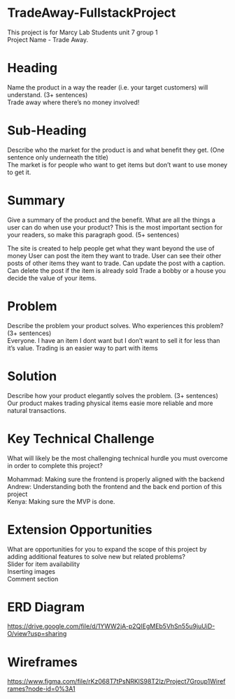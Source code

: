 # TradeAway-FullstackProject
This project is for Marcy Lab Students unit 7 group 1 <br>
Project Name - Trade Away. 


# Heading
Name the product in a way the reader (i.e. your target customers) will understand. (3+ sentences)
<br>
Trade away where there’s no money involved! 



# Sub-Heading
Describe who the market for the product is and what benefit they get. (One sentence only underneath the title)
<br>
The market is for people who want to get items but don’t want to use money to get it. 

# Summary
Give a summary of the product and the benefit. What are all the things a user can do when use your product? This is the most important section for your readers, so make this paragraph good. (5+ sentences)

The site is created to help people get what they want beyond the use of money 
User can post the item they want to trade. User can see their other posts of other items they want to trade.  Can update the post with a caption. Can delete the post if the item is already sold
Trade a bobby or a house you decide the value of your items. 


# Problem
Describe the problem your product solves. Who experiences this problem? (3+ sentences) <br>
Everyone. I have an item I dont want but I don’t want to sell it for less than it’s value. Trading is an easier way to part with items 


# Solution
Describe how your product elegantly solves the problem. (3+ sentences)
<br>
Our product makes trading physical items easie more reliable and more natural transactions. 

# Key Technical Challenge
What will likely be the most challenging technical hurdle you must overcome in order to complete this project?
<br>

Mohammad: Making sure the frontend is properly aligned with the backend 
<br>
Andrew: Understanding both the frontend and the back end portion of this project
<br>
Kenya: Making sure the MVP is done. 
<br>

# Extension Opportunities
What are opportunities for you to expand the scope of this project by adding additional features to solve new but related problems?
<br>
Slider for item availability 
<br>
Inserting images 
<br>
Comment section
<br>

# ERD Diagram
https://drive.google.com/file/d/1YWW2jA-p2QIEgMEb5VhSn55u9juUiD-O/view?usp=sharing 

# Wireframes
https://www.figma.com/file/rKz068T7tPsNRKlS98T2lz/Project7Group1Wireframes?node-id=0%3A1
